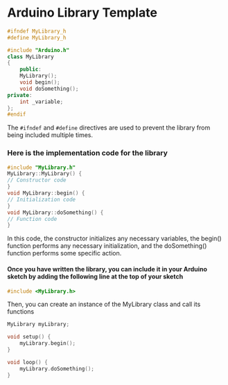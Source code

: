 # Arduino Library Template

 
```cpp
#ifndef MyLibrary_h
#define MyLibrary_h

#include "Arduino.h"
class MyLibrary 
{
	public:
	MyLibrary();
	void begin();
	void doSomething();
private:
	int _variable;
};
#endif
```
The ```#ifndef``` and  ```#define``` directives are used to prevent the library from being included multiple times.

### Here is the implementation code for the library
```cpp
#include "MyLibrary.h"
MyLibrary::MyLibrary() {
// Constructor code
}
void MyLibrary::begin() {
// Initialization code
}
void MyLibrary::doSomething() {
// Function code
}
```
In this code, the constructor initializes any necessary variables, the begin() function performs any necessary initialization, and the doSomething() function performs some specific action.

#### Once you have written the library, you can include it in your Arduino sketch by adding the following line at the top of your sketch
```cpp 
#include <MyLibrary.h>
 ```
 Then, you can create an instance of the MyLibrary class and call its functions
 ```cpp
 MyLibrary myLibrary;

void setup() {
	 myLibrary.begin();
}

void loop() {
	 myLibrary.doSomething();
}
```